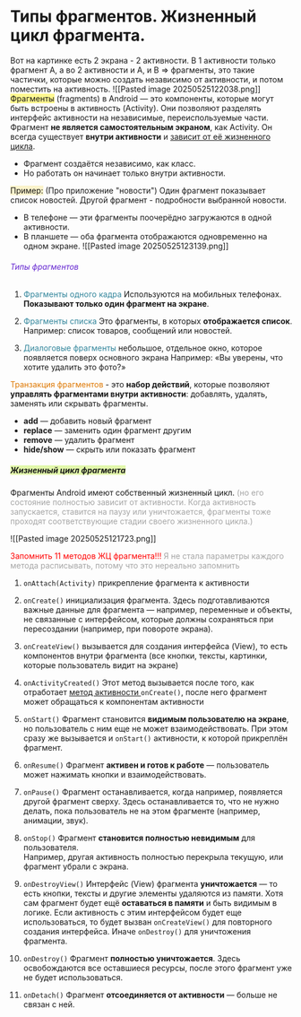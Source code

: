 # Типы фрагментов. Жизненный цикл фрагмента.

Вот на картинке есть 2 экрана - 2 активности. В 1 активности только фрагмент A, а во 2 активности и А, и B => фрагменты, это такие частички, которые можно создать независимо от активности, и потом поместить на активность.
![[Pasted image 20250525122038.png]]
<span style="background:#fff88f">Фрагменты</span> (fragments) в Android — это компоненты, которые могут быть встроены в активность (Activity). Они позволяют разделять интерфейс активности на независимые, переиспользуемые части. 
Фрагмент **не является самостоятельным экраном**, как Activity.
Он всегда существует **внутри активности** и <u>зависит от её жизненного цикла</u>.
- Фрагмент создаётся независимо, как класс.
- Но работать он начинает только внутри активности.

<span style="background:rgba(240, 200, 0, 0.2)">Пример:</span> (Про приложение "новости")
Один фрагмент показывает список новостей.
Другой фрагмент - подробности выбранной новости.
- В телефоне — эти фрагменты поочерёдно загружаются в одной активности.
- В планшете — оба фрагмента отображаются одновременно на одном экране.
![[Pasted image 20250525123139.png]]

###### <font color="#6425d0">Типы фрагментов</font>
1. <font color="#31859b">Фрагменты одного кадра</font>
	Используются на мобильных телефонах. **Показывают только один фрагмент на экране**.
	
2. <font color="#31859b">Фрагменты списка</font>
	Это фрагменты, в которых **отображается список**.
    Например: список товаров, сообщений или новостей.

3. <font color="#31859b">Диалоговые фрагменты</font>
	небольшое, отдельное окно, которое появляется поверх основного экрана 
	Например: «Вы уверены, что хотите удалить это фото?» 


<font color="#de7802">Транзакция фрагментов</font> - это **набор действий**, которые позволяют **управлять фрагментами внутри активности**: добавлять, удалять, заменять или скрывать фрагменты.
- **add** — добавить новый фрагмент
- **replace** — заменить один фрагмент другим
- **remove** — удалить фрагмент
- **hide/show** — скрыть или показать фрагмент

##### <span style="background:rgba(205, 244, 105, 0.55)">Жизненный цикл фрагмента</span>

Фрагменты Android имеют собственный жизненный цикл. 
<font color="#a5a5a5">(но его состояние полностью зависит от активности. Когда активность запускается, ставится на паузу или уничтожается, фрагменты тоже проходят соответствующие стадии своего жизненного цикла.)</font>

![[Pasted image 20250525121723.png]]

<font color="#ff0000">Запомнить 11 методов ЖЦ фрагмента!!!</font>
<font color="#a5a5a5">Я не стала параметры каждого метода расписывать, потому что это нереально запомнить</font>

1. `onAttach(Activity)`
	 прикрепление фрагмента к активности

2. `onCreate()`
	инициализация фрагмента. Здесь подготавливаются важные данные для фрагмента — например, переменные и объекты, не связанные с интерфейсом, которые должны сохраняться при пересоздании (например, при повороте экрана).

3. `onCreateView()`
	вызывается для создания интерфейса (View), то есть компонентов внутри фрагмента (все кнопки, тексты, картинки, которые пользователь видит на экране)

4. `onActivityCreated()`
	Этот метод вызывается после того, как отработает <u>метод активности </u>`onCreate()`, после него фрагмент может обращаться к компонентам активности

5. `onStart()`
	Фрагмент становится **видимым пользователю на экране**, но пользователь с ним еще не может взаимодействовать. При этом сразу же вызывается и `onStart()` активности, к которой прикреплён фрагмент.

6. `onResume()`
	Фрагмент **активен и готов к работе** — пользователь может нажимать кнопки и взаимодействовать.

7. `onPause()`
	Фрагмент останавливается, когда например, появляется другой фрагмент сверху. Здесь останавливается то, что не нужно делать, пока пользователь не на этом фрагменте (например, анимации, звук).

8. `onStop()`
	Фрагмент **становится полностью невидимым** для пользователя.  
	Например, другая активность полностью перекрыла текущую, или фрагмент убрали с экрана.

9. `onDestroyView()`
	Интерфейс (View) фрагмента **уничтожается** — то есть кнопки, тексты и другие элементы удаляются из памяти.
	Хотя сам фрагмент будет ещё **оставаться в памяти** и быть видимым в логике.
	Если активность с этим интерфейсом будет еще использоваться, то будет вызван `onCreateView()` для повторного создания интерфейса.
	Иначе `onDestroy()` для уничтожения фрагмента.

10. `onDestroy()`
	Фрагмент **полностью уничтожается**. Здесь освобождаются все оставшиеся ресурсы, после этого фрагмент уже не будет использоваться.

11. `onDetach()`
	Фрагмент **отсоединяется от активности** — больше не связан с ней.



